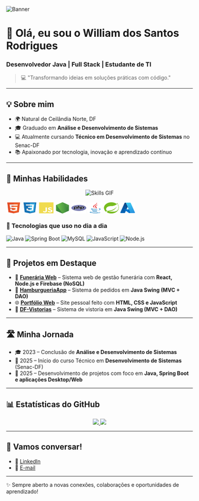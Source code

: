 ![Banner](link-da-imagem-aqui)

# 👋 Olá, eu sou o William dos Santos Rodrigues  
### Desenvolvedor Java | Full Stack | Estudante de TI  

> 💻 "Transformando ideias em soluções práticas com código."  

---

## 💡 Sobre mim
- 🌍 Natural de Ceilândia Norte, DF  
- 🎓 Graduado em **Análise e Desenvolvimento de Sistemas**  
- 💻 Atualmente cursando **Técnico em Desenvolvimento de Sistemas** no Senac-DF  
- 📚 Apaixonado por tecnologia, inovação e aprendizado contínuo  

---

## 🚀 Minhas Habilidades
<div align="center">
  <img alt="Skills GIF" src="https://cdn.dribbble.com/users/118626/screenshots/3609367/skills.gif" width="250" />
</div>

<div style="display: inline_block"><br/>
  <img align="center" alt="HTML" height="30" width="40" src="https://raw.githubusercontent.com/devicons/devicon/master/icons/html5/html5-original.svg" />
  <img align="center" alt="CSS" height="30" width="40" src="https://raw.githubusercontent.com/devicons/devicon/master/icons/css3/css3-original.svg" />
  <img align="center" alt="JavaScript" height="30" width="40" src="https://raw.githubusercontent.com/devicons/devicon/master/icons/javascript/javascript-plain.svg" />
  <img align="center" alt="NodeJS" height="30" width="40" src="https://raw.githubusercontent.com/devicons/devicon/master/icons/nodejs/nodejs-original.svg" />
  <img align="center" alt="PHP" height="30" width="40" src="https://raw.githubusercontent.com/devicons/devicon/master/icons/php/php-original.svg" />
  <img align="center" alt="Java" height="30" width="40" src="https://raw.githubusercontent.com/devicons/devicon/master/icons/java/java-original.svg" />
  <img align="center" alt="Spring" height="30" width="40" src="https://raw.githubusercontent.com/devicons/devicon/master/icons/spring/spring-original.svg" />
  <img align="center" alt="Azure" height="30" width="40" src="https://raw.githubusercontent.com/devicons/devicon/master/icons/azure/azure-original.svg" />
</div>

### 🔧 Tecnologias que uso no dia a dia
![Java](https://img.shields.io/badge/Java-ED8B00?style=for-the-badge&logo=java&logoColor=white)
![Spring Boot](https://img.shields.io/badge/Spring_Boot-6DB33F?style=for-the-badge&logo=springboot&logoColor=white)
![MySQL](https://img.shields.io/badge/MySQL-4479A1?style=for-the-badge&logo=mysql&logoColor=white)
![JavaScript](https://img.shields.io/badge/JavaScript-F7DF1E?style=for-the-badge&logo=javascript&logoColor=black)
![Node.js](https://img.shields.io/badge/Node.js-43853D?style=for-the-badge&logo=node.js&logoColor=white)

---

## 📌 Projetos em Destaque
- 🏥 [**Funerária Web**](https://github.com/William-Willam/Projetos-Senac/tree/main/funerari-web) – Sistema web de gestão funerária com **React, Node.js e Firebase (NoSQL)**  
- 🍔 [**HamburgueriaApp**](https://github.com/William-Willam/Projetos-Senac/tree/main/Java/HamburgueriaSystem) – Sistema de pedidos em **Java Swing (MVC + DAO)**  
- 🌐 [**Portfólio Web**](https://github.com/William-Willam/meuportifolio) – Site pessoal feito com **HTML, CSS e JavaScript**  
- 🚗 [**DF-Vistorias**](https://github.com/2025-08-53/Df_Vist-ria) – Sistema de vistoria em **Java Swing (MVC + DAO)**  

---

## 🛣️ Minha Jornada
- 🎓 2023 – Conclusão de **Análise e Desenvolvimento de Sistemas**  
- 📘 2025 – Início do curso Técnico em **Desenvolvimento de Sistemas** (Senac-DF)  
- 🚀 2025 – Desenvolvimento de projetos com foco em **Java, Spring Boot e aplicações Desktop/Web**  

---

## 📊 Estatísticas do GitHub
<div align="center">
  <a href="https://github.com/William-Willam">
    <img height="160em" src="https://github-readme-stats.vercel.app/api?username=William-Willam&show_icons=true&theme=radical&include_all_commits=true&count_private=true" />
    <img height="160em" src="https://github-readme-stats.vercel.app/api/top-langs/?username=William-Willam&layout=compact&langs_count=7&theme=radical" />
  </a>
</div>

---

## 🤝 Vamos conversar!
- 💼 [LinkedIn](https://www.linkedin.com/in/wsdr96/)  
- 📧 [E-mail](mailto:williambfs2011@gmail.com)  

---

✨ Sempre aberto a novas conexões, colaborações e oportunidades de aprendizado!
